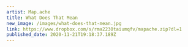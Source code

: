 ```yaml
---
artist: Map.ache
title: What Does That Mean
new_image: /images/what-does-that-mean.jpg
link: https://www.dropbox.com/s/rma2230taiumqfv/mapache.zip?dl=1
published_date: 2020-11-21T19:18:37.189Z
---
```

